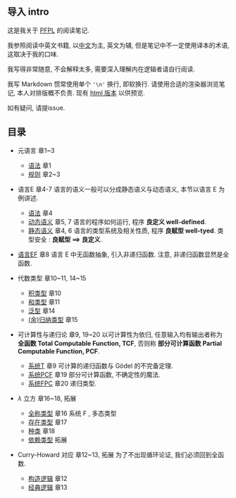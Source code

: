 ## 导入 intro
这是我关于 [PFPL](https://dl.acm.org/doi/book/10.5555/3002812) 的阅读笔记.

我参照阅读中英文书籍, 以[中文](https://item.jd.com/13727350.html)为主, 英文为辅,
但是笔记中不一定使用译本的术语, 这取决于我的口味.

我写得非常随意, 不会解释太多, 
需要深入理解内在逻辑者请自行阅读.

我写 Markdown 惯常使用单个 ```'\n'``` 换行, 即软换行.
请使用合适的渲染器浏览笔记, 本人对排版概不负责.
现有 [html 版本](http://mepy.net/pfpl) 以供预览.

如有疑问, 请提issue.
## 目录
- 元语言 章1~3
  - [语法](./syntax.md) 章1
  - [规则](./rules.md) 章2~3

- 语言E 章4-7
  语言的语义一般可以分成静态语义与动态语义, 本节以语言 E 为例讲述.
  - [语法](./E-syntax.md) 章4
  - [动态语义](./E-dynamic-semantics.md) 章5, 7
    语言的程序如何运行, 程序 **良定义 well-defined**.
  - [静态语义](./E-static-semantics.md) 章4, 6
    语言的类型系统及相关性质, 程序 **良赋型 well-tyed**.
    类型安全 : **良赋型 $⟹$ 良定义**.

- [语言EF](./EF.md) 章8
    语言 E 中无函数抽象, 引入非递归函数.
    注意, 非递归函数显然是全函数.

- 代数类型 章10~11, 14~15
  - [积类型](./product-types.md) 章10
  - [和类型](./sum-types.md) 章11
  - [泛型](./generic-types.md) 章14
  - [(余)归纳类型](./(co)inductive-types.md) 章15

- 可计算性与递归论 章9, 19~20
  以可计算性为依归, 
  任意输入均有输出者称为 **全函数 Total Computable Function, TCF**,
  否则称 **部分可计算函数 Partial Computable Function, PCF**.
  - [系统T](./T.md) 章9
    可计算的递归函数与 Gödel 的不完备定理.
  - [系统PCF](./PCF.md) 章19
    部分可计算函数, 不确定性的魔法.
  - [系统FPC](./FPC.md) 章20
    递归类型.

- $λ$ 立方 章16~18, 拓展
  - [全称类型](./forall-types.md) 章16
    系统 F , 多态类型
  - [存在类型](./exists-types.md) 章17
  - [种类](./kinds.md) 章18
  - [依赖类型](./dependent-types.md) 拓展

- Curry-Howard 对应 章12~13, 拓展
  为了不出现循环论证, 我们必须回到全函数.
  - [构造逻辑](./constructive-logic.md) 章12
  - [经典逻辑](./classical-logic.md) 章13